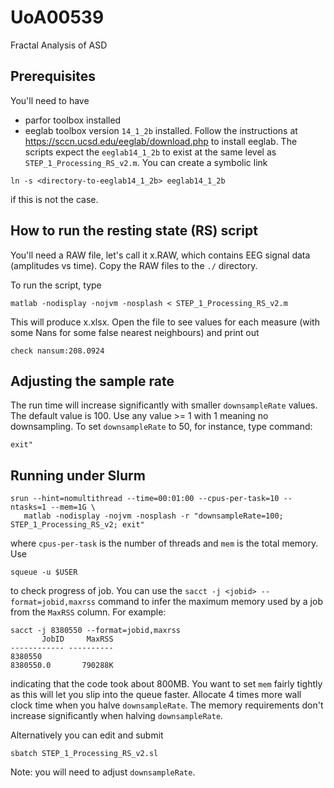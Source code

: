 # UoA00539
Fractal Analysis of ASD

## Prerequisites

You'll need to have

 * parfor toolbox installed
 * eeglab toolbox version `14_1_2b` installed. Follow the instructions at https://sccn.ucsd.edu/eeglab/download.php to install eeglab. The scripts expect the `eeglab14_1_2b` to exist at the same level as `STEP_1_Processing_RS_v2.m`. You can create a symbolic link
```
ln -s <directory-to-eeglab14_1_2b> eeglab14_1_2b
``` 
if this is not the case.

## How to run the resting state (RS) script 

You'll need a RAW file, let's call it x.RAW, which contains EEG signal data (amplitudes vs time). Copy the RAW files to the `./` directory. 

To run the script, type
```
matlab -nodisplay -nojvm -nosplash < STEP_1_Processing_RS_v2.m
```
This will produce x.xlsx. Open the file to see values for each measure (with some Nans for some false nearest neighbours)
and print out 
```
check nansum:208.0924
```

## Adjusting the sample rate

The run time will increase significantly with smaller `downsampleRate` values. The default value is 100. Use any value >= 1 with 1 meaning
no downsampling. To set `downsampleRate` to 50, for instance, type command:
```
exit"
``` 

## Running under Slurm 

```
srun --hint=nomultithread --time=00:01:00 --cpus-per-task=10 --ntasks=1 --mem=1G \
   matlab -nodisplay -nojvm -nosplash -r "downsampleRate=100; STEP_1_Processing_RS_v2; exit"
```
where `cpus-per-task` is the number of threads and `mem` is the total memory. Use
```
squeue -u $USER
```
to check progress of job.
You can use the `sacct -j <jobid> --format=jobid,maxrss` command to infer the maximum memory used by a job from the `MaxRSS` column. 
For example:
```
sacct -j 8380550 --format=jobid,maxrss
       JobID     MaxRSS 
------------ ---------- 
8380550                 
8380550.0       790288K
```
indicating that the code took about 800MB. You want to set `mem` fairly tightly as this will let you slip into the queue faster. Allocate 4 times more wall clock time when you halve `downsampleRate`. The memory requirements don't increase significantly when halving `downsampleRate`. 

Alternatively you can edit and submit
```
sbatch STEP_1_Processing_RS_v2.sl
```
Note: you will need to adjust `downsampleRate`.
 
